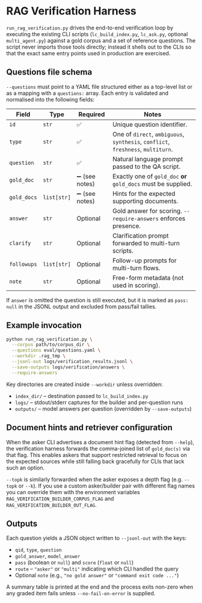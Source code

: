 # RAG Verification Harness

`run_rag_verification.py` drives the end-to-end verification loop by executing
the existing CLI scripts (`lc_build_index.py`, `lc_ask.py`, optional
`multi_agent.py`) against a gold corpus and a set of reference questions. The
script never imports those tools directly; instead it shells out to the CLIs so
that the exact same entry points used in production are exercised.

## Questions file schema

`--questions` must point to a YAML file structured either as a top-level list or
as a mapping with a `questions:` array. Each entry is validated and normalised
into the following fields:

| Field         | Type              | Required | Notes |
| ------------- | ----------------- | -------- | ----- |
| `id`          | `str`             | ✅       | Unique question identifier. |
| `type`        | `str`             | ✅       | One of `direct`, `ambiguous`, `synthesis`, `conflict`, `freshness`, `multiturn`. |
| `question`    | `str`             | ✅       | Natural language prompt passed to the QA script. |
| `gold_doc`    | `str`             | ➖ (see notes) | Exactly one of `gold_doc` **or** `gold_docs` must be supplied. |
| `gold_docs`   | `list[str]`       | ➖ (see notes) | Hints for the expected supporting documents. |
| `answer`      | `str`             | Optional | Gold answer for scoring. `--require-answers` enforces presence. |
| `clarify`     | `str`             | Optional | Clarification prompt forwarded to multi-turn scripts. |
| `followups`   | `list[str]`       | Optional | Follow-up prompts for multi-turn flows. |
| `note`        | `str`             | Optional | Free-form metadata (not used in scoring). |

If `answer` is omitted the question is still executed, but it is marked as
`pass: null` in the JSONL output and excluded from pass/fail tallies.

## Example invocation

```bash
python run_rag_verification.py \
  --corpus path/to/corpus_dir \
  --questions eval/questions.yaml \
  --workdir .rag_tmp \
  --jsonl-out logs/verification_results.jsonl \
  --save-outputs logs/verification/answers \
  --require-answers
```

Key directories are created inside `--workdir` unless overridden:

* `index_dir/` – destination passed to `lc_build_index.py`
* `logs/` – stdout/stderr captures for the builder and per-question runs
* `outputs/` – model answers per question (overridden by `--save-outputs`)

## Document hints and retriever configuration

When the asker CLI advertises a document hint flag (detected from `--help`), the
verification harness forwards the comma-joined list of `gold_doc(s)` via that
flag. This enables askers that support restricted retrieval to focus on the
expected sources while still falling back gracefully for CLIs that lack such an
option.

`--topk` is similarly forwarded when the asker exposes a depth flag (e.g.
`--topk` or `--k`). If you use a custom asker/builder pair with different flag
names you can override them with the environment variables
`RAG_VERIFICATION_BUILDER_CORPUS_FLAG` and
`RAG_VERIFICATION_BUILDER_OUT_FLAG`.

## Outputs

Each question yields a JSON object written to `--jsonl-out` with the keys:

* `qid`, `type`, `question`
* `gold_answer`, `model_answer`
* `pass` (boolean or `null`) and `score` (`float` or `null`)
* `route` – `"asker"` or `"multi"` indicating which CLI handled the query
* Optional `note` (e.g., `"no gold answer"` or `"command exit code ..."`)

A summary table is printed at the end and the process exits non-zero when any
graded item fails unless `--no-fail-on-error` is supplied.
